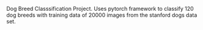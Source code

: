 Dog Breed Classsification Project. Uses pytorch framework to classify 120 dog breeds with training data of 20000 images from the stanford dogs data set.
